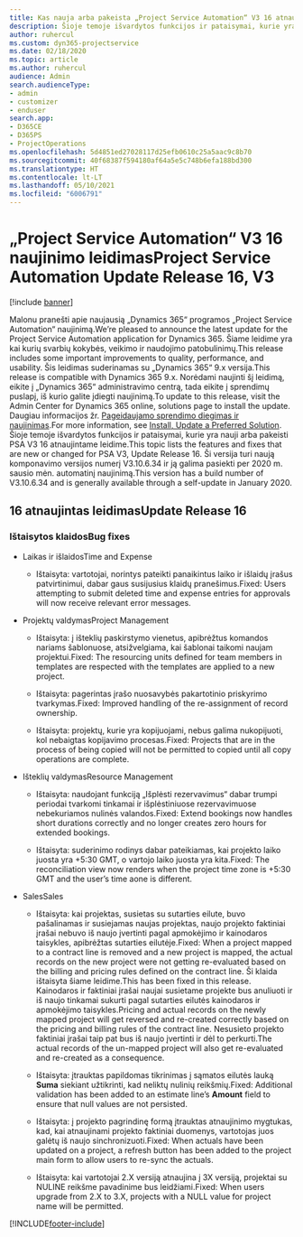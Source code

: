 ```yaml
---
title: Kas nauja arba pakeista „Project Service Automation“ V3 16 atnaujintame leidime
description: Šioje temoje išvardytos funkcijos ir pataisymai, kurie yra pasiekiami „Project Service Automation“ V3 16 atnaujintame leidime.
author: ruhercul
ms.custom: dyn365-projectservice
ms.date: 02/18/2020
ms.topic: article
ms.author: ruhercul
audience: Admin
search.audienceType:
- admin
- customizer
- enduser
search.app:
- D365CE
- D365PS
- ProjectOperations
ms.openlocfilehash: 5d4851ed27028117d25efb0610c25a5aac9c8b70
ms.sourcegitcommit: 40f68387f594180af64a5e5c748b6efa188bd300
ms.translationtype: HT
ms.contentlocale: lt-LT
ms.lasthandoff: 05/10/2021
ms.locfileid: "6006791"
---
```

# <a name="project-service-automation-update-release-16-v3"></a><span data-ttu-id="573d5-103">„Project Service Automation“ V3 16 naujinimo leidimas</span><span class="sxs-lookup"><span data-stu-id="573d5-103">Project Service Automation Update Release 16, V3</span></span>

[!include [banner](../includes/psa-now-project-operations.md)]

<span data-ttu-id="573d5-104">Malonu pranešti apie naujausią „Dynamics 365“ programos „Project Service Automation“ naujinimą.</span><span class="sxs-lookup"><span data-stu-id="573d5-104">We’re pleased to announce the latest update for the Project Service Automation application for Dynamics 365.</span></span> <span data-ttu-id="573d5-105">Šiame leidime yra kai kurių svarbių kokybės, veikimo ir naudojimo patobulinimų.</span><span class="sxs-lookup"><span data-stu-id="573d5-105">This release includes some important improvements to quality, performance, and usability.</span></span>  <span data-ttu-id="573d5-106">Šis leidimas suderinamas su „Dynamics 365“ 9.x versija.</span><span class="sxs-lookup"><span data-stu-id="573d5-106">This release is compatible with Dynamics 365 9.x.</span></span> <span data-ttu-id="573d5-107">Norėdami naujinti šį leidimą, eikite į „Dynamics 365“ administravimo centrą, tada eikite į sprendimų puslapį, iš kurio galite įdiegti naujinimą.</span><span class="sxs-lookup"><span data-stu-id="573d5-107">To update to this release, visit the Admin Center for Dynamics 365 online, solutions page to install the update.</span></span> <span data-ttu-id="573d5-108">Daugiau informacijos žr. [Pageidaujamo sprendimo diegimas ir naujinimas](/dynamics365/project-service/upgrade-psa-home-page).</span><span class="sxs-lookup"><span data-stu-id="573d5-108">For more information, see [Install, Update a Preferred Solution](/dynamics365/project-service/upgrade-psa-home-page).</span></span>
<span data-ttu-id="573d5-109">Šioje temoje išvardytos funkcijos ir pataisymai, kurie yra nauji arba pakeisti PSA V3 16 atnaujintame leidime.</span><span class="sxs-lookup"><span data-stu-id="573d5-109">This topic lists the features and fixes that are new or changed for PSA V3, Update Release 16.</span></span> <span data-ttu-id="573d5-110">Ši versija turi naują komponavimo versijos numerį V3.10.6.34 ir ją galima pasiekti per 2020 m. sausio mėn. automatinį naujinimą.</span><span class="sxs-lookup"><span data-stu-id="573d5-110">This version has a build number of V3.10.6.34 and is generally available through a self-update in January 2020.</span></span>


## <a name="update-release-16"></a><span data-ttu-id="573d5-111">16 atnaujintas leidimas</span><span class="sxs-lookup"><span data-stu-id="573d5-111">Update Release 16</span></span>

### <a name="bug-fixes"></a><span data-ttu-id="573d5-112">Ištaisytos klaidos</span><span class="sxs-lookup"><span data-stu-id="573d5-112">Bug fixes</span></span>

-   <span data-ttu-id="573d5-113">Laikas ir išlaidos</span><span class="sxs-lookup"><span data-stu-id="573d5-113">Time and Expense</span></span>

    -   <span data-ttu-id="573d5-114">Ištaisyta: vartotojai, norintys pateikti panaikintus laiko ir išlaidų įrašus patvirtinimui, dabar gaus susijusius klaidų pranešimus.</span><span class="sxs-lookup"><span data-stu-id="573d5-114">Fixed: Users attempting to submit deleted time and expense entries for approvals will now receive relevant error messages.</span></span>

-   <span data-ttu-id="573d5-115">Projektų valdymas</span><span class="sxs-lookup"><span data-stu-id="573d5-115">Project Management</span></span>

    -   <span data-ttu-id="573d5-116">Ištaisyta: į išteklių paskirstymo vienetus, apibrėžtus komandos nariams šablonuose, atsižvelgiama, kai šablonai taikomi naujam projektui.</span><span class="sxs-lookup"><span data-stu-id="573d5-116">Fixed: The resourcing units defined for team members in templates are respected with the templates are applied to a new project.</span></span>

    -   <span data-ttu-id="573d5-117">Ištaisyta: pagerintas įrašo nuosavybės pakartotinio priskyrimo tvarkymas.</span><span class="sxs-lookup"><span data-stu-id="573d5-117">Fixed: Improved handling of the re-assignment of record ownership.</span></span>

    -   <span data-ttu-id="573d5-118">Ištaisyta: projektų, kurie yra kopijuojami, nebus galima nukopijuoti, kol nebaigtas kopijavimo procesas.</span><span class="sxs-lookup"><span data-stu-id="573d5-118">Fixed: Projects that are in the process of being copied will not be permitted to copied until all copy operations are complete.</span></span>

-   <span data-ttu-id="573d5-119">Išteklių valdymas</span><span class="sxs-lookup"><span data-stu-id="573d5-119">Resource Management</span></span>

    -   <span data-ttu-id="573d5-120">Ištaisyta: naudojant funkciją „Išplėsti rezervavimus“ dabar trumpi periodai tvarkomi tinkamai ir išplėstiniuose rezervavimuose nebekuriamos nulinės valandos.</span><span class="sxs-lookup"><span data-stu-id="573d5-120">Fixed: Extend bookings now handles short durations correctly and no longer creates zero hours for extended bookings.</span></span>

    -   <span data-ttu-id="573d5-121">Ištaisyta: suderinimo rodinys dabar pateikiamas, kai projekto laiko juosta yra +5:30 GMT, o vartojo laiko juosta yra kita.</span><span class="sxs-lookup"><span data-stu-id="573d5-121">Fixed: The reconciliation view now renders when the project time zone is +5:30 GMT and the user’s time aone is different.</span></span>

-   <span data-ttu-id="573d5-122">Sales</span><span class="sxs-lookup"><span data-stu-id="573d5-122">Sales</span></span>

    -   <span data-ttu-id="573d5-123">Ištaisyta: kai projektas, susietas su sutarties eilute, buvo pašalinamas ir susiejamas naujas projektas, naujo projekto faktiniai įrašai nebuvo iš naujo įvertinti pagal apmokėjimo ir kainodaros taisykles, apibrėžtas sutarties eilutėje.</span><span class="sxs-lookup"><span data-stu-id="573d5-123">Fixed: When a project mapped to a contract line is removed and a new project is mapped, the actual records on the new project were not getting re-evaluated based on the billing and pricing rules defined on the contract line.</span></span> <span data-ttu-id="573d5-124">Ši klaida ištaisyta šiame leidime.</span><span class="sxs-lookup"><span data-stu-id="573d5-124">This has been fixed in this release.</span></span> <span data-ttu-id="573d5-125">Kainodaros ir faktiniai įrašai naujai susietame projekte bus anuliuoti ir iš naujo tinkamai sukurti pagal sutarties eilutės kainodaros ir apmokėjimo taisykles.</span><span class="sxs-lookup"><span data-stu-id="573d5-125">Pricing and actual records on the newly mapped project will get reversed and re-created correctly based on the pricing and billing rules of the contract line.</span></span> <span data-ttu-id="573d5-126">Nesusieto projekto faktiniai įrašai taip pat bus iš naujo įvertinti ir dėl to perkurti.</span><span class="sxs-lookup"><span data-stu-id="573d5-126">The actual records of the un-mapped project will also get re-evaluated and re-created as a consequence.</span></span>

    -   <span data-ttu-id="573d5-127">Ištaisyta: įtrauktas papildomas tikrinimas į sąmatos eilutės lauką **Suma** siekiant užtikrinti, kad neliktų nulinių reikšmių.</span><span class="sxs-lookup"><span data-stu-id="573d5-127">Fixed: Additional validation has been added to an estimate line’s **Amount** field to ensure that null values are not persisted.</span></span>

    -   <span data-ttu-id="573d5-128">Ištaisyta: į projekto pagrindinę formą įtrauktas atnaujinimo mygtukas, kad, kai atnaujinami projekto faktiniai duomenys, vartotojas juos galėtų iš naujo sinchronizuoti.</span><span class="sxs-lookup"><span data-stu-id="573d5-128">Fixed: When actuals have been updated on a project, a refresh button has been added to the project main form to allow users to re-sync the actuals.</span></span>

    -   <span data-ttu-id="573d5-129">Ištaisyta: kai vartotojai 2.X versiją atnaujina į 3X versiją, projektai su NULINE reikšme pavadinime bus leidžiami.</span><span class="sxs-lookup"><span data-stu-id="573d5-129">Fixed: When users upgrade from 2.X to 3.X, projects with a NULL value for project name will be permitted.</span></span>



[!INCLUDE[footer-include](../includes/footer-banner.md)]